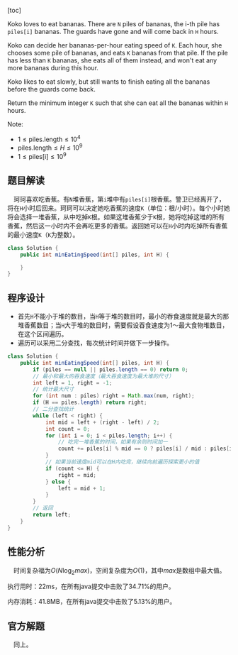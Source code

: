 [toc]

Koko loves to eat bananas.  There are `N` piles of bananas, the i-th pile has `piles[i]` bananas.  The guards have gone and will come back in `H` hours.

Koko can decide her bananas-per-hour eating speed of `K`.  Each hour, she chooses some pile of bananas, and eats `K` bananas from that pile.  If the pile has less than `K` bananas, she eats all of them instead, and won't eat any more bananas during this hour.

Koko likes to eat slowly, but still wants to finish eating all the bananas before the guards come back.

Return the minimum integer `K` such that she can eat all the bananas within `H` hours.

Note:

* $1 \le \text{piles.length} \le 10^4$
* $\text{piles.length} \le H \le 10^9$
* $1 \le \text{piles[i]} \le 10^9$



## 题目解读

&emsp;珂珂喜欢吃香蕉。有`N`堆香蕉，第`i`堆中有`piles[i]`根香蕉。警卫已经离开了，将在`H`小时后回来。珂珂可以决定她吃香蕉的速度`K`（单位：根/小时）。每个小时她将会选择一堆香蕉，从中吃掉`K`根。如果这堆香蕉少于`K`根，她将吃掉这堆的所有香蕉，然后这一小时内不会再吃更多的香蕉。返回她可以在`H`小时内吃掉所有香蕉的最小速度`K`（`K`为整数）。

```java
class Solution {
    public int minEatingSpeed(int[] piles, int H) {

    }
}
```

## 程序设计

* 首先`H`不能小于堆的数目，当`H`等于堆的数目时，最小的吞食速度就是最大的那堆香蕉数目；当`H`大于堆的数目时，需要假设吞食速度为1～最大食物堆数目，在这个区间遍历。
* 遍历可以采用二分查找，每次统计时间并做下一步操作。

```java
class Solution {
    public int minEatingSpeed(int[] piles, int H) {
        if (piles == null || piles.length == 0) return 0;
        // 最小和最大的吞食速度（最大吞食速度为最大堆的尺寸）
        int left = 1, right = -1;
        // 统计最大尺寸
        for (int num : piles) right = Math.max(num, right);
        if (H == piles.length) return right;
        // 二分查找统计
        while (left < right) {
            int mid = left + (right - left) / 2;
            int count = 0;
            for (int i = 0; i < piles.length; i++) {
                // 吃完一堆香蕉的时间，如果有余则时间加一
                count += piles[i] % mid == 0 ? piles[i] / mid : piles[i] / mid + 1;
            }
            // 如果当前速度mid可以在H内吃完，继续向前遍历探索更小的值
            if (count <= H) {
                right = mid;
            } else {
                left = mid + 1;
            }
        }
        // 返回
        return left;
    }
}
```

## 性能分析

&emsp;时间复杂福为$O(N\log_2max)$，空间复杂度为$O(1)$，其中$max$是数组中最大值。

执行用时：22ms，在所有java提交中击败了34.71%的用户。

内存消耗：41.8MB，在所有java提交中击败了5.13%的用户。

## 官方解题

&emsp;同上。